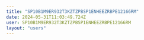 ```yaml
---
title: "SP10B1M9ER932T3KZTZPBSP1ENHEEZRBPE12166RM"
date: 2024-05-31T11:03:49.724Z
user: SP10B1M9ER932T3KZTZPBSP1ENHEEZRBPE12166RM
layout: "users"
---
```

    